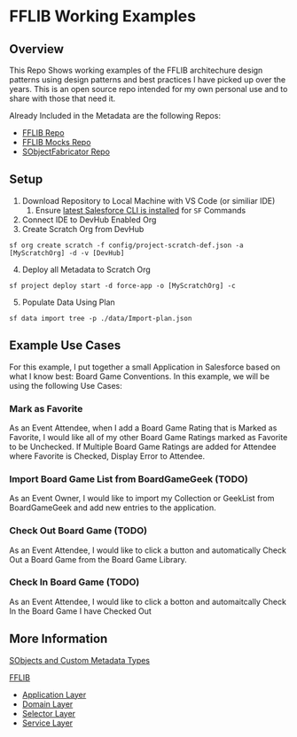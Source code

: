 # FFLIB Working Examples

## Overview

This Repo Shows working examples of the FFLIB architechure design patterns using design patterns and best practices I have picked up over the years. This is an open source repo intended for my own personal use and to share with those that need it.

Already Included in the Metadata are the following Repos:
- [FFLIB Repo](https://github.com/apex-enterprise-patterns/fflib-apex-common)
- [FFLIB Mocks Repo](https://github.com/apex-enterprise-patterns/fflib-apex-mocks) 
- [SObjectFabricator Repo](https://github.com/mattaddy/SObjectFabricator)

## Setup

1. Download Repository to Local Machine with VS Code (or similiar IDE)
   1. Ensure [latest Salesforce CLI is installed](https://developer.salesforce.com/docs/atlas.en-us.sfdx_setup.meta/sfdx_setup/sfdx_setup_install_cli.htm) for `SF` Commands
1. Connect IDE to DevHub Enabled Org
1. Create Scratch Org from DevHub 
```
sf org create scratch -f config/project-scratch-def.json -a [MyScratchOrg] -d -v [DevHub]
```
4. Deploy all Metadata to Scratch Org
```
sf project deploy start -d force-app -o [MyScratchOrg] -c
```
5. Populate Data Using Plan
```
sf data import tree -p ./data/Import-plan.json
```

## Example Use Cases

For this example, I put together a small Application in Salesforce based on what I know best: Board Game Conventions. In this example, we will be using the following Use Cases:

### Mark as Favorite

As an Event Attendee, when I add a Board Game Rating that is Marked as Favorite, I would like all of my other Board Game Ratings marked as Favorite to be Unchecked.
If Multiple Board Game Ratings are added for Attendee where Favorite is Checked, Display Error to Attendee.

### Import Board Game List from BoardGameGeek (TODO)

As an Event Owner, I would like to import my Collection or GeekList from BoardGameGeek and add new entries to the application.

### Check Out Board Game (TODO)

As an Event Attendee, I would like to click a button and automatically Check Out a Board Game from the Board Game Library.

### Check In Board Game (TODO)

As an Event Attendee, I would like to click a botton and automaitcally Check In the Board Game I have Checked Out

## More Information

[SObjects and Custom Metadata Types](/force-app/main/default/objects)

[FFLIB](/force-app/main/default/classes/FFLIB)
- [Application Layer](/force-app/main/default/classes/FFLIB/Application)
- [Domain Layer](/force-app/main/default/classes/FFLIB/Domains)
- [Selector Layer](/force-app/main/default/classes/FFLIB/Selectors)
- [Service Layer](/force-app/main/default/classes/FFLIB/Services)


